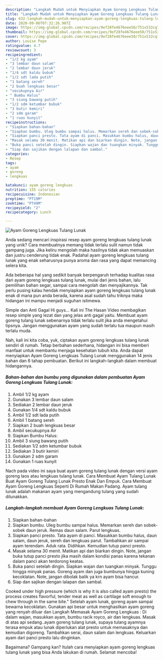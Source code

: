 ```yaml
---
description: "Langkah Mudah untuk Menyiapkan Ayam Goreng Lengkuas Tulang Lunak, Menggugah Selera"
title: "Langkah Mudah untuk Menyiapkan Ayam Goreng Lengkuas Tulang Lunak, Menggugah Selera"
slug: 632-langkah-mudah-untuk-menyiapkan-ayam-goreng-lengkuas-tulang-lunak-menggugah-selera
date: 2020-09-06T07:32:26.907Z
image: https://img-global.cpcdn.com/recipes/9ef28fe4676eee50/751x532cq70/ayam-goreng-lengkuas-tulang-lunak-foto-resep-utama.jpg
thumbnail: https://img-global.cpcdn.com/recipes/9ef28fe4676eee50/751x532cq70/ayam-goreng-lengkuas-tulang-lunak-foto-resep-utama.jpg
cover: https://img-global.cpcdn.com/recipes/9ef28fe4676eee50/751x532cq70/ayam-goreng-lengkuas-tulang-lunak-foto-resep-utama.jpg
author: Louise Pope
ratingvalue: 4.7
reviewcount: 3
recipeingredient:
- "1/2 kg ayam"
- "3 lembar daun salam"
- "2 lembar daun jeruk"
- "1/4 sdt kaldu bubuk"
- "1/2 sdt lada putih"
- "1 batang sereh"
- "2 buah lengkuas besar"
- "secukupnya Air"
- " Bumbu Halus"
- "3 siung bawang putih"
- "1/2 sdm ketumbar bubuk"
- "3 butir kemiri"
- "2 sdm garam"
- "1 ruas kunyit"
recipeinstructions:
- "Siapkan bahan-bahan"
- "Siapkan bumbu. Uleg bumbu sampai halus. Memarkan sereh dan sobek-sobek daun jeruk. Remas daun salam. Parut lengkuas."
- "Siapkan panci presto. Tata ayam di panci. Masukkan bumbu halus, daun salam, daun jeruk, sereh dan lengkuas parut. Tambahkan air sampai ayam terendam. Aduk rata. Didihkan. Kemudian tutup panci presto."
- "Masak selama 30 menit. Matikan api dan biarkan dingin. Note, jangan buka tutup panci presto jika masih dalam kondisi panas karena tekanan dalam panci akan terdorong keatas."
- "Buka panci setelah dingin. Siapkan wajan dan tuangkan minyak. Tunggu hingga minyak panas. Goreng ayam dan juga bumbunya hingga kuning kecoklatan. Note, jangan dibolak balik ya krn ayam bisa hancur."
- "Siap dan sajikan dengan lalapan dan sambal."
categories:
- Resep
tags:
- ayam
- goreng
- lengkuas

katakunci: ayam goreng lengkuas 
nutrition: 155 calories
recipecuisine: Indonesian
preptime: "PT19M"
cooktime: "PT49M"
recipeyield: "2"
recipecategory: Lunch

---
```



![Ayam Goreng Lengkuas Tulang Lunak](https://img-global.cpcdn.com/recipes/9ef28fe4676eee50/751x532cq70/ayam-goreng-lengkuas-tulang-lunak-foto-resep-utama.jpg)

Anda sedang mencari inspirasi resep ayam goreng lengkuas tulang lunak yang unik? Cara membuatnya memang tidak terlalu sulit namun tidak gampang juga. Jika keliru mengolah maka hasilnya tidak akan memuaskan dan justru cenderung tidak enak. Padahal ayam goreng lengkuas tulang lunak yang enak seharusnya punya aroma dan rasa yang dapat memancing selera kita.

Ada beberapa hal yang sedikit banyak berpengaruh terhadap kualitas rasa dari ayam goreng lengkuas tulang lunak, mulai dari jenis bahan, lalu pemilihan bahan segar, sampai cara mengolah dan menyajikannya. Tak perlu pusing kalau hendak menyiapkan ayam goreng lengkuas tulang lunak enak di mana pun anda berada, karena asal sudah tahu triknya maka hidangan ini mampu menjadi suguhan istimewa.

Simple dan Anti Gagal Hi guys… Kali ini The Hasan Video membagikan resep simple yang lezat dan yang jelas anti gagal yaitu. Membuat ayam goreng tulang lunak sebenarnya tidak terlalu sulit jika anda mengetahui tipsnya. Jangan menggunakan ayam yang sudah terlalu tua maupun masih terlalu muda.


Nah, kali ini kita coba, yuk, ciptakan ayam goreng lengkuas tulang lunak sendiri di rumah. Tetap berbahan sederhana, hidangan ini bisa memberi manfaat untuk membantu menjaga kesehatan tubuh kita. Anda dapat menyiapkan Ayam Goreng Lengkuas Tulang Lunak menggunakan 14 jenis bahan dan 6 tahap pembuatan. Berikut ini langkah-langkah dalam membuat hidangannya.

<!--inarticleads1-->

##### Bahan-bahan dan bumbu yang digunakan dalam pembuatan Ayam Goreng Lengkuas Tulang Lunak:

1. Ambil 1/2 kg ayam
1. Gunakan 3 lembar daun salam
1. Sediakan 2 lembar daun jeruk
1. Gunakan 1/4 sdt kaldu bubuk
1. Ambil 1/2 sdt lada putih
1. Ambil 1 batang sereh
1. Siapkan 2 buah lengkuas besar
1. Ambil secukupnya Air
1. Siapkan  Bumbu Halus:
1. Ambil 3 siung bawang putih
1. Sediakan 1/2 sdm ketumbar bubuk
1. Sediakan 3 butir kemiri
1. Gunakan 2 sdm garam
1. Gunakan 1 ruas kunyit


Nach pada video ini saya buat ayam goreng tulang lunak dengan versi ayam goreng laos atau lengkuas tulang lunak. Cara Membuat Ayam Tulang Lunak Buat Ayam Goreng Tulang Lunak Presto Enak Dan Empuk. Cara Membuat Ayam Goreng Lengkuas Seperti Di Rumah Makan Padang. Ayam tulang lunak adalah makanan ayam yang mengandung tulang yang sudah dilunakkan. 

<!--inarticleads2-->

##### Langkah-langkah membuat Ayam Goreng Lengkuas Tulang Lunak:

1. Siapkan bahan-bahan
1. Siapkan bumbu. Uleg bumbu sampai halus. Memarkan sereh dan sobek-sobek daun jeruk. Remas daun salam. Parut lengkuas.
1. Siapkan panci presto. Tata ayam di panci. Masukkan bumbu halus, daun salam, daun jeruk, sereh dan lengkuas parut. Tambahkan air sampai ayam terendam. Aduk rata. Didihkan. Kemudian tutup panci presto.
1. Masak selama 30 menit. Matikan api dan biarkan dingin. Note, jangan buka tutup panci presto jika masih dalam kondisi panas karena tekanan dalam panci akan terdorong keatas.
1. Buka panci setelah dingin. Siapkan wajan dan tuangkan minyak. Tunggu hingga minyak panas. Goreng ayam dan juga bumbunya hingga kuning kecoklatan. Note, jangan dibolak balik ya krn ayam bisa hancur.
1. Siap dan sajikan dengan lalapan dan sambal.


Cooked under high pressure (which is why it is also called ayam presto) the process creates flavorful, tender meat as well as cartilage soft enough to chew through in the same bite.&#34; Setelah ayam lunak, goreng ayam sampai bewarna kecoklatan. Gunakan api besar untuk menghasilkan ayam goreng yang renyah diluar dan Langkah Memasak Ayam Goreng Lengkuas : Di dalam wajan, masukkan ayam, bumbu racik royco, air dan lengkuas. Masak di atas api sedang..ayam goreng tulang lunak, supaya tulang ayamnya terasa empuk atau lunak diperlukan alat presto untuk memasaknya dan kemudian digoreng. Tambahkan serai, daun salam dan lengkuas. Keluarkan ayam dari panci presto lalu dinginkan. 

Bagaimana? Gampang kan? Itulah cara menyiapkan ayam goreng lengkuas tulang lunak yang bisa Anda lakukan di rumah. Selamat mencoba!

